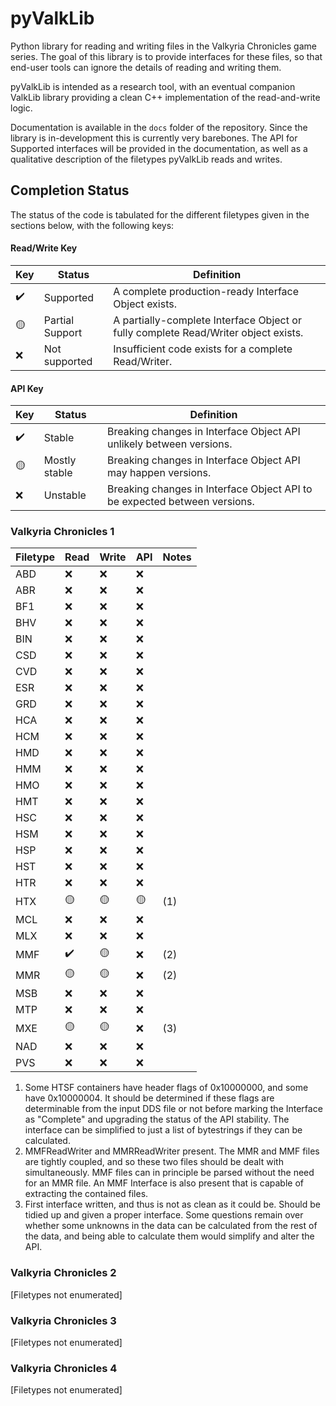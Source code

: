 # pyValkLib
Python library for reading and writing files in the Valkyria Chronicles game series. The goal of this library is to provide interfaces for these files, so that end-user tools can ignore the details of reading and writing them.

pyValkLib is intended as a research tool, with an eventual companion ValkLib library providing a clean C++ implementation of the read-and-write logic.

Documentation is available in the `docs` folder of the repository. Since the library is in-development this is currently very barebones. The API for Supported interfaces will be provided in the documentation, as well as a qualitative description of the filetypes pyValkLib reads and writes.

## Completion Status
The status of the code is tabulated for the different filetypes given in the sections below, with the following keys:

#### Read/Write Key
| Key | Status | Definition |
| --- | --- | --- |
|✔️| Supported | A complete production-ready Interface Object exists.|
|🟡| Partial Support | A partially-complete Interface Object or fully complete Read/Writer object exists.|
|❌| Not supported | Insufficient code exists for a complete Read/Writer. |

#### API Key
| Key | Status | Definition |
| --- | --- | --- |
|✔️| Stable | Breaking changes in Interface Object API unlikely between versions.|
|🟡| Mostly stable | Breaking changes in Interface Object API may happen versions.|
|❌| Unstable | Breaking changes in Interface Object API to be expected between versions. |

### Valkyria Chronicles 1

| Filetype | Read | Write | API | Notes |
| --- | --- | ---| -- | -- |
| ABD | ❌ | ❌ | ❌ | |
| ABR | ❌ | ❌ | ❌ | |
| BF1 | ❌ | ❌ | ❌ | |
| BHV | ❌ | ❌ | ❌ | |
| BIN | ❌ | ❌ | ❌ | |
| CSD | ❌ | ❌ | ❌ | |
| CVD | ❌ | ❌ | ❌ | |
| ESR | ❌ | ❌ | ❌ | |
| GRD | ❌ | ❌ | ❌ | |
| HCA | ❌ | ❌ | ❌ | |
| HCM | ❌ | ❌ | ❌ | |
| HMD | ❌ | ❌ | ❌ | |
| HMM | ❌ | ❌ | ❌ | |
| HMO | ❌ | ❌ | ❌ | |
| HMT | ❌ | ❌ | ❌ | |
| HSC | ❌ | ❌ | ❌ | |
| HSM | ❌ | ❌ | ❌ | |
| HSP | ❌ | ❌ | ❌ | |
| HST | ❌ | ❌ | ❌ | |
| HTR | ❌ | ❌ | ❌ | |
| HTX | 🟡 | 🟡 | 🟡 |(1)|
| MCL | ❌ | ❌ | ❌ | |
| MLX | ❌ | ❌ | ❌ | |
| MMF | ✔️ | 🟡 | ❌ | (2) |
| MMR | 🟡 | 🟡 | ❌ | (2) |
| MSB | ❌ | ❌ | ❌ | |
| MTP | ❌ | ❌ | ❌ | |
| MXE | 🟡 | 🟡 | ❌ |(3)|
| NAD | ❌ | ❌ | ❌ | |
| PVS | ❌ | ❌ | ❌ | |

1) Some HTSF containers have header flags of 0x10000000, and some have 0x10000004. It should be determined if these flags are determinable from the input DDS file or not before marking the Interface as "Complete" and upgrading the status of the API stability. The interface can be simplified to just a list of bytestrings if they can be calculated.
2) MMFReadWriter and MMRReadWriter present. The MMR and MMF files are tightly coupled, and so these two files should be dealt with simultaneously. MMF files can in principle be parsed without the need for an MMR file. An MMF Interface is also present that is capable of extracting the contained files.
3) First interface written, and thus is not as clean as it could be. Should be tidied up and given a proper interface. Some questions remain over whether some unknowns in the data can be calculated from the rest of the data, and being able to calculate them would simplify and alter the API.

### Valkyria Chronicles 2

[Filetypes not enumerated]

### Valkyria Chronicles 3

[Filetypes not enumerated]

### Valkyria Chronicles 4

[Filetypes not enumerated]
 
